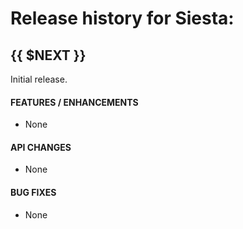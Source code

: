 # Release history for Siesta:

## {{ $NEXT }}

Initial release.

#### FEATURES / ENHANCEMENTS

- None

#### API CHANGES

- None

#### BUG FIXES

- None
